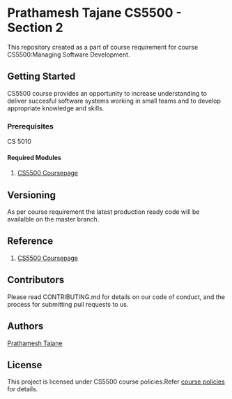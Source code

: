 # Prathamesh Tajane CS5500 - Section 2 
This repository created as a part of course requirement for course CS5500:Managing Software Development.

## Getting Started
CS5500 course provides an opportunity to increase understanding to deliver succesful software systems working in small teams and to develop appropriate knowledge and skills.

### Prerequisites
CS 5010 


#### Required Modules 
1. [CS5500 Coursepage](https://course.ccs.neu.edu/cs5500sp18/index.html)


## Versioning
As per course requirement the latest production ready code will be availalble on the master branch.

## Reference
1. [CS5500 Coursepage](https://course.ccs.neu.edu/cs5500sp18/index.html)

## Contributors
Please read CONTRIBUTING.md for details on our code of conduct, and the process for submitting pull requests to us.

## Authors
[Prathamesh Tajane](linkedin.com/in/prathamesh-tajane)


## License
This project is licensed under CS5500 course policies.Refer [course policies](https://course.ccs.neu.edu/cs5500sp18/pol.html) for details.